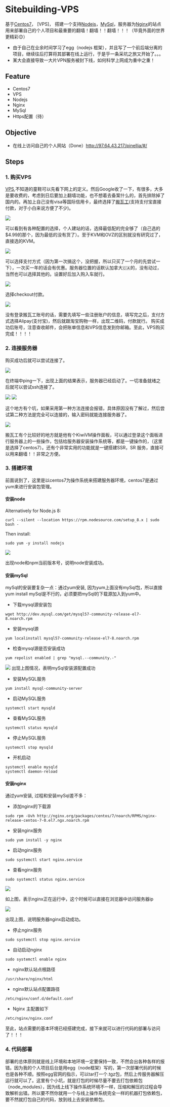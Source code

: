 # Sitebuilding-VPS

基于[Centos7](https://www.centos.org/)， [VPS]， 搭建一个支持[Nodejs](https://nodejs.org/zh-cn/)，[MySql](https://www.mysql.com/cn/)，服务器为[Nginx](https://nginx.org/en/)的站点用来部署自己的个人项目和最重要的翻墙！翻墙！！翻墙！！！（毕竟外面的世界更精彩😊）

- 由于自己在业余时间学习了egg（nodejs 框架），并且写了一个前后端分离的项目，继续往后打算将其部署在线上运行，于是乎一条采坑之旅又开始了。。。
- 某大会直接导致一大片VPN服务被封下线，如何科学上网成为重中之重！

## Feature

- Centos7
- VPS
- Nodejs
- Nginx
- MySql
- Https配置（待）

## Objective

- 在线上访问自己的个人网站（Done）http://97.64.43.217/pinellia/#/

## Steps
### 1. 购买VPS
[VPS](https://zh.wikipedia.org/wiki/%E8%99%9A%E6%8B%9F%E4%B8%93%E7%94%A8%E6%9C%8D%E5%8A%A1%E5%99%A8),不知道的童鞋可以先看下网上的定义。然后Google收了一下，有很多，大多是要收费的，考虑到日后要加上翻墙功能，也不想着去备案什么的，首先排除掉了国内的。再加上自己没有visa等国际信用卡，最终选择了[搬瓦工](https://bandwagonhost.com/)(支持支付宝直接付款，对于小白来说方便了不少)。

![](./static/1.jpg)

可以看到有各种配置的选择，个人建站的话，选择最低配的完全够了（自己选的$4.99的那个，因为最低的没有货了）。至于KVM和OVZ的区别就没有研究过了，直接选的KVM。

![](./static/2.png)

可以选择支付方式（因为第一次搞这个，没把握，所以只买了一个月的先尝试一下），一次买一年的话会有优惠。服务器位置的话默认加拿大🇨🇦的，没有动过，当然也可以选择其他的。设置好后加入购入车就行。

![](./static/3.png)

选择checkout付款。

![](./static/4.png)

没有登录搬瓦工账号的话，需要先填写一些注册账户的信息，填写完之后，支付方式选择Alipay(支付宝)，然后就跟淘宝购物一样，出现二维码，付款就行。
购买成功后账号，注意查收邮件，会把账单信息和VPS信息发到你邮箱。至此，VPS购买完成！！！！

### 2. 连接服务器
购买成功后就可以尝试连接了。

![](./static/5.png)

在终端中ping一下，出现上面的结果表示，服务器已经启动了。一切准备就绪之后就可以尝试ssh连接了。

![](./static/6.png)
![](./static/7.png)

这个地方有个坑，如果采用第一种方法连接会报错，具体原因没有了解过，然后尝试第二种方法是完全可以连接的，输入密码就能连接服务器了。

![](./static/8.png)

搬瓦工有个比较好的地方就是他有个KiwiVM操作面板，可以通过登录这个面板进行服务器上的一些操作，包括给服务器安装操作系统等，都是一键操作的，（这里是选择了centos7）。还有个非常实用的功能就是一键搭建SSR，SR 服务，直接可以用来翻墙！！非常之方便。

### 3. 搭建环境
前面说到了，这里是以centos7为操作系统来搭建服务器环境，centos7是通过yum来进行安装包管理。

#### 安装node

Alternatively for Node.js 8:
```
curl --silent --location https://rpm.nodesource.com/setup_8.x | sudo bash -
```

Then install:
```
sudo yum -y install nodejs
```

![](./static/9.png)

出现node和npm当前版本号，说明node安装成功。

#### 安装mySql

mySql的安装要复杂一点：通过yum安装, 因为yum上面没有mySql包，所以直接yum install mySql是不行的，必须要把mySql的下载源加入到yum中。


- 下载mysql源安装包
```
wget http://dev.mysql.com/get/mysql57-community-release-el7-8.noarch.rpm
```

- 安装mysql源
```
yum localinstall mysql57-community-release-el7-8.noarch.rpm
```

- 检查mysql源是否安装成功
```
yum repolist enabled | grep "mysql.--community.-"
```
![](./static/10.png)
出现上图情况，表明mySql安装源配置成功

- 安装MySQL服务

```
yum install mysql-community-server
```

- 启动MySQL服务
```
systemctl start mysqld
```

- 查看MySQL服务
```
systemctl status mysqld
```

- 停止MySQL服务
```
systemctl stop mysqld
```

- 开机启动
```
systemctl enable mysqld
systemctl daemon-reload
```

#### 安装nginx
通过yum安装, 过程和安装mySql差不多：

- 添加nginx的下载源
```
sudo rpm -Uvh http://nginx.org/packages/centos/7/noarch/RPMS/nginx-release-centos-7-0.el7.ngx.noarch.rpm
```

- 安装nginx服务
```
sudo yum install -y nginx
```

- 启动nginx服务
```
sudo systemctl start nginx.service
```

- 查看nginx服务
```
sudo systemctl status nginx.service
```
![](./static/11.png)

如上图，表示nginx正在运行中，这个时候可以直接在浏览器中访问服务器ip

![](./static/12.png)

出现上图，说明服务器nginx启动成功。

- 停止nginx服务
```
sudo systemctl stop nginx.service
```

- 自动启动nginx
```
sudo systemctl enable nginx
```

- nginx默认站点根路径
```
/usr/share/nginx/html
```

- nginx默认站点配置路径
```
/etc/nginx/conf.d/default.conf
```

- Nginx 主配置如下
```
/etc/nginx/nginx.conf
```

至此，站点需要的基本环境已经搭建完成，接下来就可以进行代码的部署与访问了！！！

### 4. 代码部署
部署的总体原则就是线上环境和本地环境一定要保持一致，不然会出各种各样的报错。因为我的个人项目后台是用egg（node框架）写的，第一次部署代码的时候也是各种不顺。按照egg官网的指示，可以tar打一个.tgz包，然后上传服务器解压运行就可以了。这里有个小坑，就是打包的时候尽量不要去打包依赖包（node_modules），因为线上线下操作系统环境不一样，压缩和解压的过程会导致解析出错。所以要不然你就用一个与线上操作系统完全一样的机器打包依赖包，要不然就打包自己的代码，放到线上去安装依赖包。
